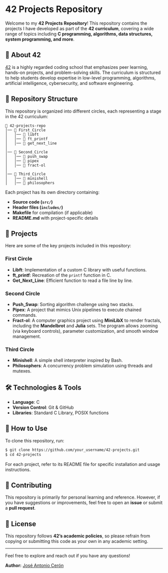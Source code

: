 # 42 Projects Repository

Welcome to my **42 Projects Repository**! This repository contains the projects I have developed as part of the **42 curriculum**, covering a wide range of topics including **C programming, algorithms, data structures, system programming, and more**.

## 📌 About 42
[42](https://42.fr/en/homepage/) is a highly regarded coding school that emphasizes peer learning, hands-on projects, and problem-solving skills. The curriculum is structured to help students develop expertise in low-level programming, algorithms, artificial intelligence, cybersecurity, and software engineering.

## 📂 Repository Structure
This repository is organized into different circles, each representing a stage in the 42 curriculum:

```
📁 42-projects-repo
│── 📁 First_Circle
│   │── 📁 libft
│   │── 📁 ft_printf
│   │── 📁 get_next_line
│
│── 📁 Second_Circle
│   │── 📁 push_swap
│   │── 📁 pipex
│   │── 📁 fract-ol
│
│── 📁 Third_Circle
│   │── 📁 minishell
│   │── 📁 philosophers
```

Each project has its own directory containing:
- **Source code (`src/`)**
- **Header files (`includes/`)**
- **Makefile** for compilation (if applicable)
- **README.md** with project-specific details

## 🚀 Projects
Here are some of the key projects included in this repository:

### First Circle
- **Libft**: Implementation of a custom C library with useful functions.
- **ft_printf**: Recreation of the `printf` function in C.
- **Get_Next_Line**: Efficient function to read a file line by line.

### Second Circle
- **Push_Swap**: Sorting algorithm challenge using two stacks.
- **Pipex**: A project that mimics Unix pipelines to execute chained commands.
- **Fract-ol**: A computer graphics project using **MiniLibX** to render fractals, including the **Mandelbrot** and **Julia** sets. The program allows zooming (via keyboard controls), parameter customization, and smooth window management.

### Third Circle
- **Minishell**: A simple shell interpreter inspired by Bash.
- **Philosophers**: A concurrency problem simulation using threads and mutexes.

## 🛠️ Technologies & Tools
- **Language**: C
- **Version Control**: Git & GitHub
- **Libraries**: Standard C Library, POSIX functions

## 📖 How to Use
To clone this repository, run:
```sh
$ git clone https://github.com/your_username/42-projects.git
$ cd 42-projects
```
For each project, refer to its README file for specific installation and usage instructions.

## 🤝 Contributing
This repository is primarily for personal learning and reference. However, if you have suggestions or improvements, feel free to open an **issue** or submit a **pull request**.

## 📜 License
This repository follows **42’s academic policies**, so please refrain from copying or submitting this code as your own in any academic setting.

---

Feel free to explore and reach out if you have any questions!

**Author:** [José Antonio Cerón](https://github.com/jceron-g)


